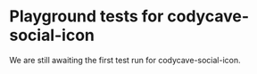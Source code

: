 # Playground tests for codycave-social-icon
We are still awaiting the first test run for codycave-social-icon.
